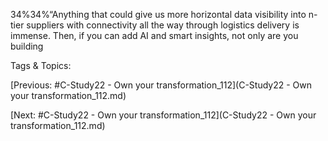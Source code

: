34%34%“Anything that could give us more horizontal
data visibility into n-tier suppliers with
connectivity all the way through logistics
delivery is immense. Then, if you can add AI
and smart insights, not only are you building

   Tags & Topics:
   

[Previous: #C-Study22 - Own your transformation_112](C-Study22 - Own your transformation_112.md)

[Next: #C-Study22 - Own your transformation_112](C-Study22 - Own your transformation_112.md)